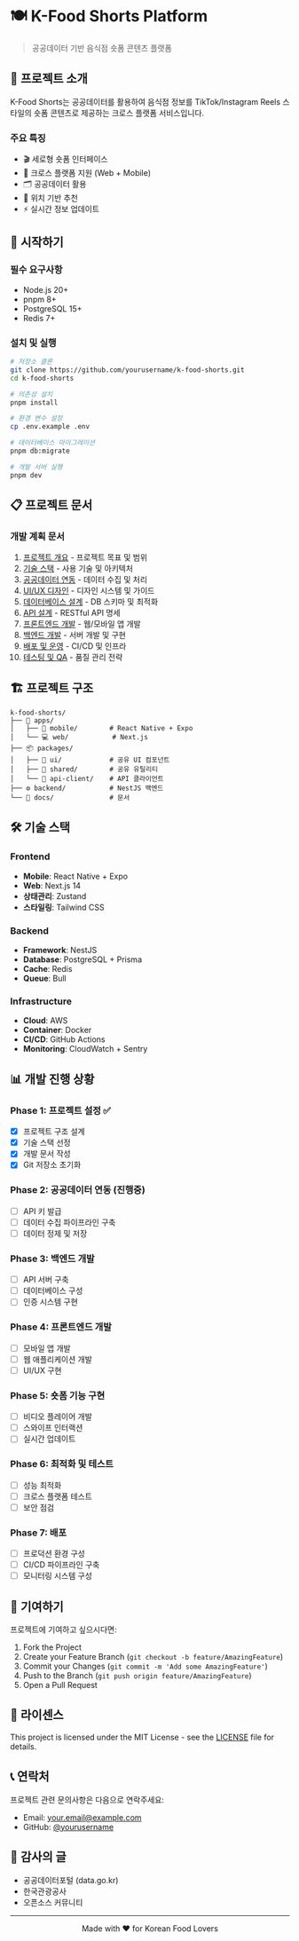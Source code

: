 # 🍽️ K-Food Shorts Platform
> 공공데이터 기반 음식점 숏폼 콘텐츠 플랫폼

## 📌 프로젝트 소개
K-Food Shorts는 공공데이터를 활용하여 음식점 정보를 TikTok/Instagram Reels 스타일의 숏폼 콘텐츠로 제공하는 크로스 플랫폼 서비스입니다.

### 주요 특징
- 🎬 세로형 숏폼 인터페이스
- 📱 크로스 플랫폼 지원 (Web + Mobile)
- 🗂️ 공공데이터 활용
- 📍 위치 기반 추천
- ⚡ 실시간 정보 업데이트

## 🚀 시작하기

### 필수 요구사항
- Node.js 20+
- pnpm 8+
- PostgreSQL 15+
- Redis 7+

### 설치 및 실행
```bash
# 저장소 클론
git clone https://github.com/yourusername/k-food-shorts.git
cd k-food-shorts

# 의존성 설치
pnpm install

# 환경 변수 설정
cp .env.example .env

# 데이터베이스 마이그레이션
pnpm db:migrate

# 개발 서버 실행
pnpm dev
```

## 📋 프로젝트 문서

### 개발 계획 문서
1. [프로젝트 개요](./01_PROJECT_OVERVIEW.md) - 프로젝트 목표 및 범위
2. [기술 스택](./02_TECH_STACK.md) - 사용 기술 및 아키텍처
3. [공공데이터 연동](./03_PUBLIC_DATA_INTEGRATION.md) - 데이터 수집 및 처리
4. [UI/UX 디자인](./04_UI_UX_DESIGN.md) - 디자인 시스템 및 가이드
5. [데이터베이스 설계](./05_DATABASE_DESIGN.md) - DB 스키마 및 최적화
6. [API 설계](./06_API_DESIGN.md) - RESTful API 명세
7. [프론트엔드 개발](./07_FRONTEND_DEVELOPMENT.md) - 웹/모바일 앱 개발
8. [백엔드 개발](./08_BACKEND_DEVELOPMENT.md) - 서버 개발 및 구현
9. [배포 및 운영](./09_DEPLOYMENT_OPERATIONS.md) - CI/CD 및 인프라
10. [테스팅 및 QA](./10_TESTING_QA.md) - 품질 관리 전략

## 🏗️ 프로젝트 구조
```
k-food-shorts/
├── 📁 apps/
│   ├── 📱 mobile/        # React Native + Expo
│   └── 💻 web/           # Next.js
├── 📦 packages/
│   ├── 🎨 ui/            # 공유 UI 컴포넌트
│   ├── 🔧 shared/        # 공유 유틸리티
│   └── 🔌 api-client/    # API 클라이언트
├── ⚙️ backend/           # NestJS 백엔드
└── 📝 docs/              # 문서
```

## 🛠️ 기술 스택

### Frontend
- **Mobile**: React Native + Expo
- **Web**: Next.js 14
- **상태관리**: Zustand
- **스타일링**: Tailwind CSS

### Backend
- **Framework**: NestJS
- **Database**: PostgreSQL + Prisma
- **Cache**: Redis
- **Queue**: Bull

### Infrastructure
- **Cloud**: AWS
- **Container**: Docker
- **CI/CD**: GitHub Actions
- **Monitoring**: CloudWatch + Sentry

## 📊 개발 진행 상황

### Phase 1: 프로젝트 설정 ✅
- [x] 프로젝트 구조 설계
- [x] 기술 스택 선정
- [x] 개발 문서 작성
- [x] Git 저장소 초기화

### Phase 2: 공공데이터 연동 (진행중)
- [ ] API 키 발급
- [ ] 데이터 수집 파이프라인 구축
- [ ] 데이터 정제 및 저장

### Phase 3: 백엔드 개발
- [ ] API 서버 구축
- [ ] 데이터베이스 구성
- [ ] 인증 시스템 구현

### Phase 4: 프론트엔드 개발
- [ ] 모바일 앱 개발
- [ ] 웹 애플리케이션 개발
- [ ] UI/UX 구현

### Phase 5: 숏폼 기능 구현
- [ ] 비디오 플레이어 개발
- [ ] 스와이프 인터랙션
- [ ] 실시간 업데이트

### Phase 6: 최적화 및 테스트
- [ ] 성능 최적화
- [ ] 크로스 플랫폼 테스트
- [ ] 보안 점검

### Phase 7: 배포
- [ ] 프로덕션 환경 구성
- [ ] CI/CD 파이프라인 구축
- [ ] 모니터링 시스템 구성

## 🤝 기여하기

프로젝트에 기여하고 싶으시다면:

1. Fork the Project
2. Create your Feature Branch (`git checkout -b feature/AmazingFeature`)
3. Commit your Changes (`git commit -m 'Add some AmazingFeature'`)
4. Push to the Branch (`git push origin feature/AmazingFeature`)
5. Open a Pull Request

## 📝 라이센스

This project is licensed under the MIT License - see the [LICENSE](LICENSE) file for details.

## 📞 연락처

프로젝트 관련 문의사항은 다음으로 연락주세요:

- Email: your.email@example.com
- GitHub: [@yourusername](https://github.com/yourusername)

## 🙏 감사의 글

- 공공데이터포털 (data.go.kr)
- 한국관광공사
- 오픈소스 커뮤니티

---

<p align="center">Made with ❤️ for Korean Food Lovers</p>